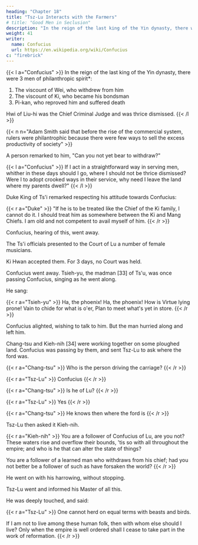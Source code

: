 ```yaml
---
heading: "Chapter 18"
title: "Tsz-Lu Interacts with the Farmers"
# title: "Good Men in Seclusion"
description: "In the reign of the last king of the Yin dynasty, there were 3 men of philanthropic spirit"
weight: 41
writer:
  name: Confucius
  url: https://en.wikipedia.org/wiki/Confucius
c: "firebrick"
---
```



{{< l a="Confucius" >}}
In the reign of the last king of the Yin dynasty, there were 3 men of philanthropic spirit*:

1. The viscount of Wei, who withdrew from him
2. The viscount of Ki, who became his bondsman
3. Pi-kan, who reproved him and suffered death

Hwi of Liu-hi was the Chief Criminal Judge and was thrice dismissed.
{{< /l >}}


{{< n n="Adam Smith said that before the rise of the commercial system, rulers were philantrophic because there were few ways to  sell the excess productivity of society" >}}

 

A person remarked to him, "Can you not yet bear to withdraw?" 

{{< l a="Confucius" >}}
If I act in a straightforward way in serving men, whither in these days should I go, where I should not be thrice dismissed? Were I to adopt crooked ways in their service, why need I leave the land where my parents dwell?" 
{{< /l >}}

Duke King of Ts'i remarked respecting his attitude towards Confucius: 


{{< r a="Duke" >}}
"If he is to be treated like the Chief of the Ki family, I cannot do it. I should treat him as somewhere between the Ki and Mang Chiefs. I am old and not competent to avail myself of him.
{{< /r >}}


Confucius, hearing of this, went away. 

The Ts'i officials presented to the Court of Lu a number of female musicians. 

Ki Hwan accepted them. For 3 days, no Court was held.

Confucius went away. Tsieh-yu, the madman [33] of Ts'u, was once passing Confucius, singing as he went along.

He sang:

{{< r a="Tsieh-yu" >}}
Ha, the phoenix! Ha, the phoenix! How is Virtue lying prone! Vain to chide for what is o'er, Plan to meet what's yet in store. 
{{< /r >}}

<!-- {{< l a="Confucius" >}}
Let alone! Let alone! Risky now to serve a throne.
{{< /l >}} -->

Confucius alighted, wishing to talk to him. But the man hurried along and left him.

Chang-tsu and Kieh-nih [34] were working together on some ploughed land. Confucius was passing by them, and sent Tsz-Lu to ask where the ford was.

{{< r a="Chang-tsu" >}}
Who is the person driving the carriage?
{{< /r >}}

{{< r a="Tsz-Lu" >}}
Confucius
{{< /r >}}

{{< r a="Chang-tsu" >}}
Is he of Lu?
{{< /r >}}

{{< r a="Tsz-Lu" >}}
Yes
{{< /r >}}

{{< r a="Chang-tsu" >}}
He knows then where the ford is
{{< /r >}}


Tsz-Lu then asked it Kieh-nih.

{{< r a="Kieh-nih" >}}
You are a follower of Confucius of Lu, are you not? These waters rise and overflow their bounds, 'tis so with all throughout the empire; and who is he that can alter the state of things?

You are a follower of a learned man who withdraws from his chief; had you not better be a follower of such as have forsaken the world?
{{< /r >}}


He went on with his harrowing, without stopping. 

Tsz-Lu went and informed his Master of all this. 

He was deeply touched, and said:


{{< r a="Tsz-Lu" >}}
One cannot herd on equal terms with beasts and birds. 

If I am not to live among these human folk, then with whom else should I live? Only when the empire is well ordered shall I cease to take part in the work of reformation.
{{< /r >}}

